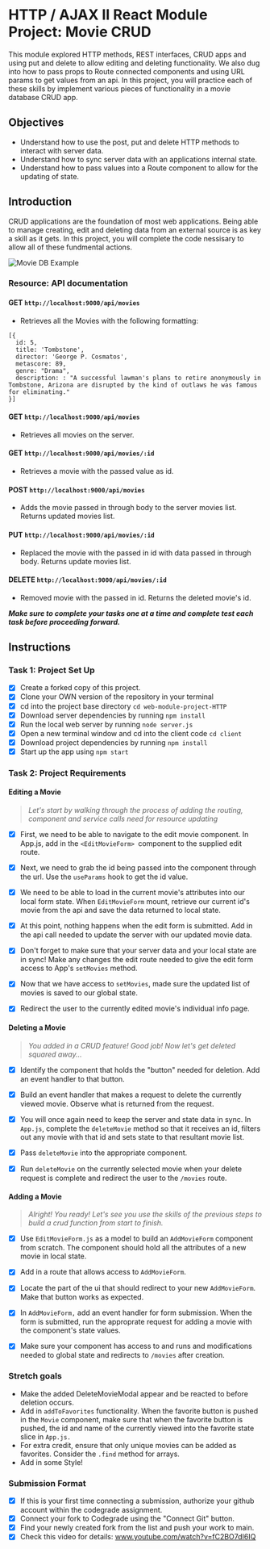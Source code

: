 # HTTP / AJAX II React Module Project: Movie CRUD

This module explored HTTP methods, REST interfaces, CRUD apps and using put and delete to allow editing and deleting functionality. We also dug into how to pass props to Route connected components and using URL params to get values from an api. In this project, you will practice each of these skills by implement various pieces of functionality in a movie database CRUD app.

## Objectives

-   Understand how to use the post, put and delete HTTP methods to interact with server data.
-   Understand how to sync server data with an applications internal state.
-   Understand how to pass values into a Route component to allow for the updating of state.

## Introduction

CRUD applications are the foundation of most web applications. Being able to manage creating, edit and deleting data from an external source is as key a skill as it gets. In this project, you will complete the code nessisary to allow all of these fundmental actions.

![Movie DB Example](project-goals.gif)

### Resource: API documentation

#### GET `http://localhost:9000/api/movies`

-   Retrieves all the Movies with the following formatting:

```
[{
  id: 5,
  title: 'Tombstone',
  director: 'George P. Cosmatos',
  metascore: 89,
  genre: "Drama",
  description: : "A successful lawman's plans to retire anonymously in Tombstone, Arizona are disrupted by the kind of outlaws he was famous for eliminating."
}]
```

#### GET `http://localhost:9000/api/movies`

-   Retrieves all movies on the server.

#### GET `http://localhost:9000/api/movies/:id`

-   Retrieves a movie with the passed value as id.

#### POST `http://localhost:9000/api/movies`

-   Adds the movie passed in through body to the server movies list. Returns updated movies list.

#### PUT `http://localhost:9000/api/movies/:id`

-   Replaced the movie with the passed in id with data passed in through body. Returns update movies list.

#### DELETE `http://localhost:9000/api/movies/:id`

-   Removed movie with the passed in id. Returns the deleted movie's id.

**_Make sure to complete your tasks one at a time and complete test each task before proceeding forward._**

## Instructions

### Task 1: Project Set Up

-   [x] Create a forked copy of this project.
-   [x] Clone your OWN version of the repository in your terminal
-   [x] cd into the project base directory `cd web-module-project-HTTP`
-   [x] Download server dependencies by running `npm install`
-   [x] Run the local web server by running `node server.js`
-   [x] Open a new terminal window and cd into the client code `cd client`
-   [x] Download project dependencies by running `npm install`
-   [x] Start up the app using `npm start`

### Task 2: Project Requirements

#### Editing a Movie

> _Let's start by walking through the process of adding the routing, component and service calls need for resource updating_

-   [x] First, we need to be able to navigate to the edit movie component. In App.js, add in the `<EditMovieForm> `component to the supplied edit route.

-   [x] Next, we need to grab the id being passed into the component through the url. Use the `useParams` hook to get the id value.

-   [x] We need to be able to load in the current movie's attributes into our local form state. When `EditMovieForm` mount, retrieve our current id's movie from the api and save the data returned to local state.

-   [x] At this point, nothing happens when the edit form is submitted. Add in the api call needed to update the server with our updated movie data.

-   [x] Don't forget to make sure that your server data and your local state are in sync! Make any changes the edit route needed to give the edit form access to App's `setMovies` method.

-   [x] Now that we have access to `setMovies`, made sure the updated list of movies is saved to our global state.

-   [x] Redirect the user to the currently edited movie's individual info page.

#### Deleting a Movie

> _You added in a CRUD feature! Good job! Now let's get deleted squared away..._

-   [x] Identify the component that holds the "button" needed for deletion. Add an event handler to that button.

-   [x] Build an event handler that makes a request to delete the currently viewed movie. Observe what is returned from the request.

-   [x] You will once again need to keep the server and state data in sync. In `App.js`, complete the `deleteMovie` method so that it receives an id, filters out any movie with that id and sets state to that resultant movie list.

-   [x] Pass `deleteMovie` into the appropriate component.

-   [x] Run `deleteMovie` on the currently selected movie when your delete request is complete and redirect the user to the `/movies` route.

#### Adding a Movie

> _Alright! You ready! Let's see you use the skills of the previous steps to build a crud function from start to finish._

-   [x] Use `EditMovieForm.js` as a model to build an `AddMovieForm` component from scratch. The component should hold all the attributes of a new movie in local state.

-   [x] Add in a route that allows access to `AddMovieForm`.

-   [x] Locate the part of the ui that should redirect to your new `AddMovieForm`. Make that button works as expected.

-   [x] In `AddMovieForm,` add an event handler for form submission. When the form is submitted, run the approprate request for adding a movie with the component's state values.

-   [x] Make sure your component has access to and runs and modifications needed to global state and redirects to `/movies` after creation.

### Stretch goals

-   Make the added DeleteMovieModal appear and be reacted to before deletion occurs.
-   Add in `addToFavorites` functionality. When the favorite button is pushed in the `Movie` component, make sure that when the favorite button is pushed, the id and name of the currently viewed into the favorite state slice in `App.js.`
-   For extra credit, ensure that only unique movies can be added as favorites. Consider the `.find` method for arrays.
-   Add in some Style!

### Submission Format

-   [x] If this is your first time connecting a submission, authorize your github account within the codegrade assignment.
-   [x] Connect your fork to Codegrade using the "Connect Git" button.
-   [x] Find your newly created fork from the list and push your work to main.
-   [x] Check this video for details: www.youtube.com/watch?v=fC2BO7dI6IQ
